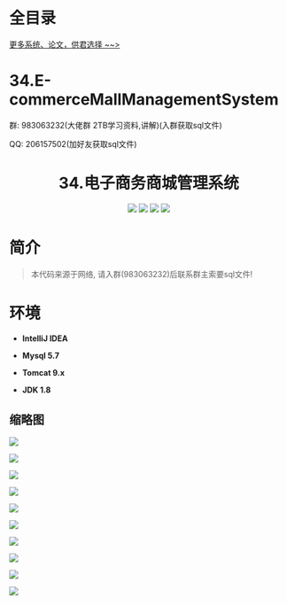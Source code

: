 # 全目录

[更多系统、论文，供君选择 ~~>](https://www.yuque.com/wisebit/blog)
# 34.E-commerceMallManagementSystem

<p>群: 983063232(大佬群 2TB学习资料,讲解)(入群获取sql文件)</p>
<p>QQ: 206157502(加好友获取sql文件)</p>
<p><h1 align="center">34.电子商务商城管理系统</h1></p>

<p align="center">
	<img src="https://img.shields.io/badge/jdk-1.8-orange.svg"/>
    <img src="https://img.shields.io/badge/spring-5.x-lightgrey.svg"/>
    <img src="https://img.shields.io/badge/springmvc-3.x-blue.svg"/>
    <img src="https://img.shields.io/badge/mybatis-3.0.x-yellow.svg"/>
</p>

# 简介

> 本代码来源于网络, 请入群(983063232)后联系群主索要sql文件!
>


# 环境

- <b>IntelliJ IDEA</b>

- <b>Mysql 5.7</b>

- <b>Tomcat 9.x</b>

- <b>JDK 1.8</b>



## 缩略图

![](https://bitwise.oss-cn-heyuan.aliyuncs.com/2024/9/10/b65dbb6f-cece-4dc9-ae84-28f78c17dac2.png)

![](https://bitwise.oss-cn-heyuan.aliyuncs.com/2024/9/10/1eaec155-1b4c-4d7d-bc0e-108adec67d3d.png)

![](https://bitwise.oss-cn-heyuan.aliyuncs.com/2024/9/10/ef876770-2799-4096-be35-cd567df14c13.png)

![](https://bitwise.oss-cn-heyuan.aliyuncs.com/2024/9/10/63fc21a0-76a3-4c1e-9a7a-ca56d3038612.png)

![](https://bitwise.oss-cn-heyuan.aliyuncs.com/2024/9/10/9ea599dc-aefa-4030-9cf5-3af9392431fc.png)

![](https://bitwise.oss-cn-heyuan.aliyuncs.com/2024/9/10/018f62cc-4dd4-4dd5-a2de-10b60175ff1d.png)

![](https://bitwise.oss-cn-heyuan.aliyuncs.com/2024/9/10/96c7590c-4228-44e4-a11e-6b061d545065.png)

![](https://bitwise.oss-cn-heyuan.aliyuncs.com/2024/9/10/c37f84a9-bc47-4857-9ad3-6cb177229432.png)

![](https://bitwise.oss-cn-heyuan.aliyuncs.com/2024/9/10/c4299dc2-e7fd-47de-a964-4fa56a4aa128.png)

![](https://bitwise.oss-cn-heyuan.aliyuncs.com/2024/9/10/21e89f95-cf64-41f5-b94a-64a265f72486.png)

